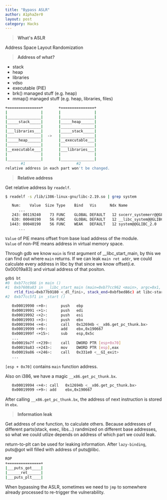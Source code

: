 ```yaml
---
title: "Bypass ASLR"
author: A1phaZer0
layout: post
category: Hacks
---
```


> **What's ASLR**

Address Space Layout Randomization   

> **Address of what?**

* stack
* heap
* libraries
* vdso
* executable (PIE)
* brk() managed stuff (e.g. heap)
* mmap() managed stuff (e.g. heap, libraries, files)

<!--more-->

```bash
+===============+       +===============+
|               |       |               |
|_______________|       |_______________|
|_____stack_____|       |_____heap______|
|_______________|       |_______________|
|___libraries___|       |_____stack_____|
|_______________|  ->   |_______________|
|_____heap______|       |__executable___|
|_______________|       |_______________|
|__executable___|       |___libraries___|
|               |       |               |
|_______________|       |_______________|
       #1                       #2
relative address in each part won't be changed.
```

> **Relative address**

Get relative address by `readelf`.
```bash
$ readelf -s /lib/i386-linux-gnu/libc-2.19.so | grep system

   Num:    Value  Size Type    Bind   Vis      Ndx Name
      ...
   243: 00119240    73 FUNC    GLOBAL DEFAULT   12 svcerr_systemerr@@GLIBC_2.0
   620: 00040190    56 FUNC    GLOBAL DEFAULT   12 __libc_system@@GLIBC_PRIVATE
  1443: 00040190    56 FUNC    WEAK   DEFAULT   12 system@@GLIBC_2.0 
      ...
```
`Value` of PIE means offset from base load address of the module.  
`Value` of non-PIE means address in virtual memory space.  

Through gdb we know `main` is first argument of  __libc_start_main, by this we can find out where `main` returns. If we can leak `main ret addr`, we could calculate every address in libc by that since we know offset(i.e. 0x00019a83) and virtual address of that positon.  
```bash
gdb$ bt
#0  0xb77cc966 in main ()
#1  0xb7608a83 in __libc_start_main (main=0xb77cc962 <main>, argc=0x1, argv=0xbfbed874, init=0xb77cc9a0 <__libc_csu_init>, fini=0xb77cca10 <__libc_csu_fini>, 
    rtld_fini=0xb77b9180 <_dl_fini>, stack_end=0xbfbed86c) at libc-start.c:287
#2  0xb77cc5f1 in _start ()
```
```bash
   0x00019990 <+0>:      push   ebp
   0x00019991 <+1>:      push   edi
   0x00019992 <+2>:      push   esi
   0x00019993 <+3>:      push   ebx
   0x00019994 <+4>:      call   0x12694b <__x86.get_pc_thunk.bx>
   0x00019999 <+9>:      add    ebx,0x190667
   0x0001999f <+15>:     sub    esp,0x5c
   ...
   0x00019a7f <+239>:    call   DWORD PTR [esp+0x70]
   0x00019a83 <+243>:    mov    DWORD PTR [esp],eax
   0x00019a86 <+246>:    call   0x331e0 <__GI_exit>
   ...
```
`[esp + 0x70]` contains `main` function address.  

Also on i386, we have a magic `__x86.get_pc_thunk.bx`.
```bash
   0x00019994 <+4>:	call   0x12694b <__x86.get_pc_thunk.bx>
   0x00019999 <+9>:	add    ebx,0x190667
```
After calling `__x86.get_pc_thunk.bx`, the address of next instruction is stored in `ebx`.  

> **Information leak**

Get address of one function, to calculate others. Because addresses of different parts(stack, exec, libs...) randmized on different base addresses, so what we could utlize depends on address of which part we could leak.  

return-to-plt can be used for leaking information. After `lazy-binding`, puts@got will filled with address of puts@libc.
```bash
ROP
+===============+
|___puts_got____|
|______ret______|
|___puts_plt____|
```
When bypassing the ASLR, sometimes we need to `jmp` to somewhere already processed to re-trigger the vulnerability.  
